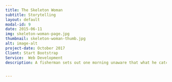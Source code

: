 ```yaml
---
title: The Skeleton Woman
subtitle: Storytelling
layout: default
modal-id: 9
date: 2015-06-11
img: skeleton-woman-page.jpg
thumbnail: skeleton-woman-thumb.jpg
alt: image-alt
project-date: October 2017
Client: Start Bootstrap
Service:  Web Development
description: A fisherman sets out one morning unaware that what he catches from the bottom of the ocean will change his life. The Skeleton Woman is an ancient Inuit story about transformation, brought to life through beautiful puppetry, shadows and live music. This gruesome and funny tale brings delight to people of all ages. Photo credits- James Styler & Anna Searle


---
```

